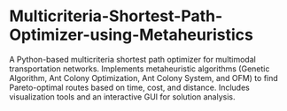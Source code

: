 # Multicriteria-Shortest-Path-Optimizer-using-Metaheuristics
A Python-based multicriteria shortest path optimizer for multimodal transportation networks. Implements metaheuristic algorithms (Genetic Algorithm, Ant Colony Optimization, Ant Colony System, and OFM) to find Pareto-optimal routes based on time, cost, and distance. Includes visualization tools and an interactive GUI for solution analysis.
